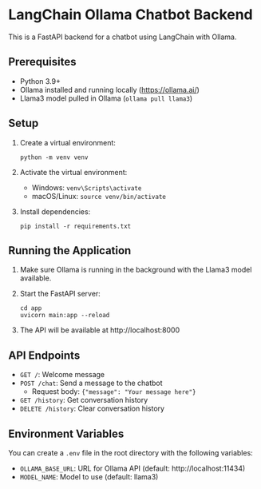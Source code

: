 # LangChain Ollama Chatbot Backend

This is a FastAPI backend for a chatbot using LangChain with Ollama.

## Prerequisites

- Python 3.9+
- Ollama installed and running locally (https://ollama.ai/)
- Llama3 model pulled in Ollama (`ollama pull llama3`)

## Setup

1. Create a virtual environment:
   ```
   python -m venv venv
   ```

2. Activate the virtual environment:
   - Windows: `venv\Scripts\activate`
   - macOS/Linux: `source venv/bin/activate`

3. Install dependencies:
   ```
   pip install -r requirements.txt
   ```

## Running the Application

1. Make sure Ollama is running in the background with the Llama3 model available.

2. Start the FastAPI server:
   ```
   cd app
   uvicorn main:app --reload
   ```

3. The API will be available at http://localhost:8000

## API Endpoints

- `GET /`: Welcome message
- `POST /chat`: Send a message to the chatbot
  - Request body: `{"message": "Your message here"}`
- `GET /history`: Get conversation history
- `DELETE /history`: Clear conversation history

## Environment Variables

You can create a `.env` file in the root directory with the following variables:
- `OLLAMA_BASE_URL`: URL for Ollama API (default: http://localhost:11434)
- `MODEL_NAME`: Model to use (default: llama3) 